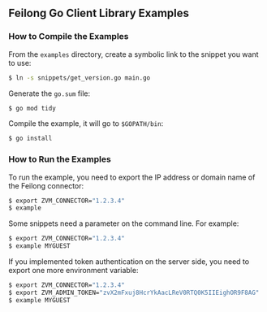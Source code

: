 ## Feilong Go Client Library Examples


### How to Compile the Examples

From the `examples` directory, create a symbolic link to the snippet you want to use:

```bash
$ ln -s snippets/get_version.go main.go
```

Generate the `go.sum` file:

```bash
$ go mod tidy
```

Compile the example, it will go to `$GOPATH/bin`:

```bash
$ go install
```


### How to Run the Examples

To run the example, you need to export the IP address or domain name of the Feilong connector:

```bash
$ export ZVM_CONNECTOR="1.2.3.4"
$ example
```

Some snippets need a parameter on the command line. For example:

```bash
$ export ZVM_CONNECTOR="1.2.3.4"
$ example MYGUEST
```

If you implemented token authentication on the server side, you need to export one more environment variable:

```bash
$ export ZVM_CONNECTOR="1.2.3.4"
$ export ZVM_ADMIN_TOKEN="zvX2mFxuj8HcrYkAacLReV0RTQ0K5IIEighOR9F8AG"
$ example MYGUEST
```
